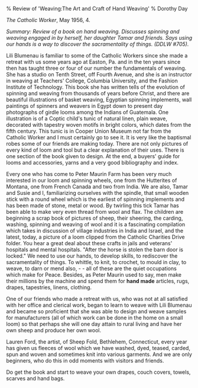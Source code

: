 % Review of 'Weaving:The Art and Craft of Hand Weaving'
% Dorothy Day

*The Catholic Worker*, May 1956, 4.

*Summary: Review of a book on hand weaving. Discusses spinning and
weaving engaged in by herself, her daughter Tamar and friends. Says
using our hands is a way to discover the sacramentality of things. (DDLW
\#705).*

Lili Blumenau is familiar to some of the Catholic Workers since she made
a retreat with us some years ago at Easton, Pa. and in the ten years
since then has taught three or four of our number the fundamentals of
weaving. She has a studio on Tenth Street, off Fourth Avenue, and she is
an instructor in weaving at Teachers' College, Columbia University, and
the Fashion Institute of Technology. This book she has written tells of
the evolution of spinning and weaving from thousands of years before
Christ, and there are beautiful illustrations of basket weaving,
Egyptian spinning implements, wall paintings of spinners and weavers in
Egypt down to present day photographs of girdle looms among the Indians
of Guatemala. One illustration is of a Coptic child's tunic of natural
linen, plain weave, decorated with tapestry woven motifs in bright
colors, which dates from the fifth century. This tunic is in Cooper
Union Museum not far from the Catholic Worker and I must certainly go to
see it. It is very like the baptismal robes some of our friends are
making today. There are not only pictures of every kind of loom and tool
but a clear explanation of their uses. There is one section of the book
given to design. At the end, a buyers' guide for looms and accessories,
yarns and a very good bibliography and index.

Every one who has come to Peter Maurin Farm has been very much
interested in our loom and spinning wheels, one from the Hutterites of
Montana, one from French Canada and two from India. We are also, Tamar
and Susie and I, familiarizing ourselves with the spindle, that small
wooden stick with a round wheel which is the earliest of spinning
implements and has been made of stone, metal or wood. By twirling this
tick Tamar has been able to make very even thread from wool and flax.
The children are beginning a scrap book of pictures of sheep, their
sheering, the carding, washing, spinning and weaving of wool and it is a
fascinating compilation which takes in discussion of village industries
in India and Israel, and the latest, today, a picture of a loom clipped
from the Catholic Charities Drive folder. You hear a great deal about
these crafts in jails and veterans' hospitals and mental hospitals.
"After the horse is stolen the barn door is locked." We need to use our
hands, to develop skills, to rediscover the sacramentality of things. To
whittle, to knit, to crochet, to mould in clay, to weave, to darn or
mend also, - - all of these are the quiet occupations which make for
Peace. Besides, as Peter Maurin used to say, men make their millions by
the machine and spend them for **hand made** articles, rugs, drapes,
tapestries, linens, clothing.

One of our friends who made a retreat with us, who was not at all
satisfied with her office and clerical work, began to learn to weave
with Lili Blumenau and became so proficient that she was able to design
and weave samples for manufacturers (all of which work can be done in
the home on a small loom) so that perhaps she will one day attain to
rural living and have her own sheep and produce her own wool.

Lauren Ford, the artist, of Sheep Fold, Bethlehem, Connecticut, every
year has given us fleeces of wool which we have washed, dyed, teased,
carded, spun and woven and sometimes knit into various garments. And we
are only beginners, who do this in odd moments with visitors and
friends.

Do get the book and start to weave your own drapes, couch covers,
towels, scarves and hand bags.
